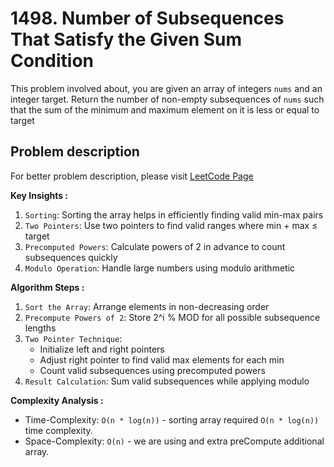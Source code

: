 # 1498. Number of Subsequences That Satisfy the Given Sum Condition

This problem involved about, you are given an array of integers `nums` and an integer target.
Return the number of non-empty subsequences of `nums` such that the sum of the minimum and maximum element on it is less or equal to target

## Problem description

For better problem description, please visit [LeetCode Page](https://leetcode.com/problems/number-of-subsequences-that-satisfy-the-given-sum-condition/description)

**Key Insights :**<br/>

1. `Sorting`: Sorting the array helps in efficiently finding valid min-max pairs
2. `Two Pointers`: Use two pointers to find valid ranges where min + max ≤ target
3. `Precomputed Powers`: Calculate powers of 2 in advance to count subsequences quickly
4. `Modulo Operation`: Handle large numbers using modulo arithmetic

**Algorithm Steps :**<br/>

1. `Sort the Array`: Arrange elements in non-decreasing order
2. `Precompute Powers of 2`: Store 2^i % MOD for all possible subsequence lengths
3. `Two Pointer Technique`:
    - Initialize left and right pointers
    - Adjust right pointer to find valid max elements for each min
    - Count valid subsequences using precomputed powers
4. `Result Calculation`: Sum valid subsequences while applying modulo

**Complexity Analysis :**<br/>

-   Time-Complexity: `O(n * log(n))` - sorting array required `O(n * log(n))` time complexity.
-   Space-Complexity: `O(n)` - we are using and extra preCompute additional array.
